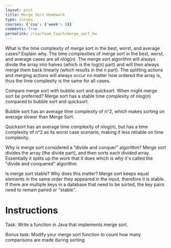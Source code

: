 ```yaml
---
layout: post
title: Merge Sort Homework
type: issues
courses: {'csa': {'week': 8}}
comments: True
permalink: /csa/team_teach/merge_sort_hw
---
```


What is the time complexity of merge sort in the best, worst, and average cases? Explain why.
The time complexities of merge sort in the best, worst, and average cases are all nlog(n). The merge sort algorithm will always divide the array into halves (which is the log(n) part) and will then always merge them back linearly (which results in the n part). The splitting actions and merging actions will always occur no matter how ordered the array is, thus the time complexity is the same for all cases.

Compare merge sort with bubble sort and quicksort. When might merge sort be preferred?
Merge sort has a stable time complexity of nlog(n) compared to bubble sort and quicksort.

Bubble sort has an average time complexity of n^2, which makes sorting on average slower than Merge Sort.

Quicksort has an average time complexity of nlog(n), but has a time complexity of n^2 as its worst case scenario, making it less reliable on time complexity.

Why is merge sort considered a “divide and conquer” algorithm?
Merge sort divides the array (the divide part), and then sorts each divided array. Essentially it splits up the work that it does which is why it's called the "divide and conquered" algorithm. 

Is merge sort stable? Why does this matter?
Merge sort keeps equal elements in the same order they appeared in the input, therefore it is stable. If there are multiple keys in a database that need to be sorted, the key pairs need to remain paired or "stable". 

# Instructions
Task:
Write a function in Java that implements merge sort.

Bonus task:
Modify your merge sort function to count how many comparisons are made during sorting.


